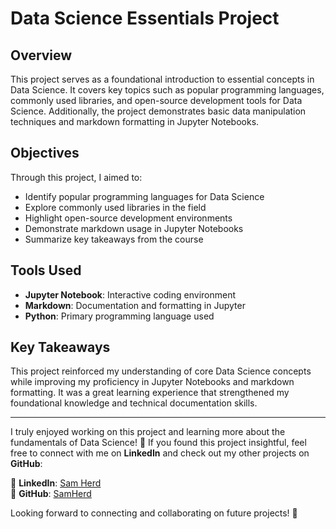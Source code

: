 # Data Science Essentials Project  

## Overview  
This project serves as a foundational introduction to essential concepts in Data Science. It covers key topics such as popular programming languages, commonly used libraries, and open-source development tools for Data Science. Additionally, the project demonstrates basic data manipulation techniques and markdown formatting in Jupyter Notebooks.  

## Objectives  
Through this project, I aimed to:  
- Identify popular programming languages for Data Science  
- Explore commonly used libraries in the field  
- Highlight open-source development environments  
- Demonstrate markdown usage in Jupyter Notebooks  
- Summarize key takeaways from the course  

## Tools Used  
- **Jupyter Notebook**: Interactive coding environment  
- **Markdown**: Documentation and formatting in Jupyter  
- **Python**: Primary programming language used  

## Key Takeaways  
This project reinforced my understanding of core Data Science concepts while improving my proficiency in Jupyter Notebooks and markdown formatting. It was a great learning experience that strengthened my foundational knowledge and technical documentation skills.  

---

I truly enjoyed working on this project and learning more about the fundamentals of Data Science! 🚀 If you found this project insightful, feel free to connect with me on **LinkedIn** and check out my other projects on **GitHub**:  

📌 **LinkedIn**: [Sam Herd](https://www.linkedin.com/in/samherd)  
📌 **GitHub**: [SamHerd](https://github.com/SamHerd)  

Looking forward to connecting and collaborating on future projects! 🎯  
